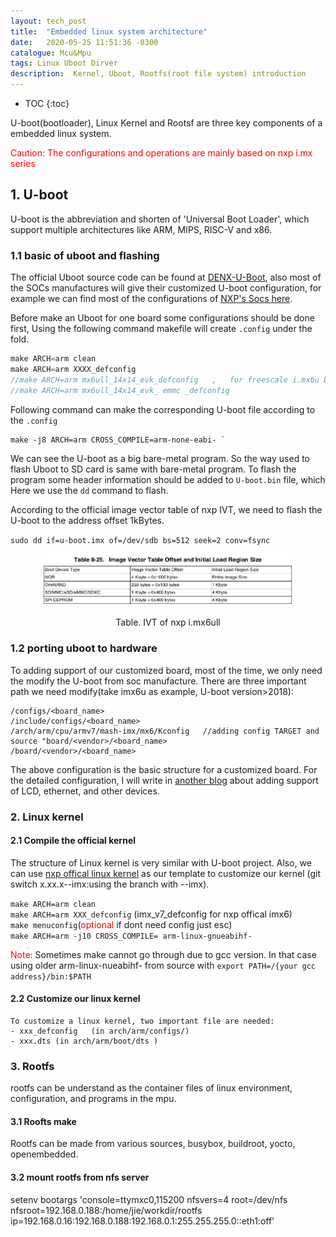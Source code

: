 ```yaml
---
layout: tech_post
title:  "Embedded linux system architecture"
date:   2020-05-25 11:51:36 -0300
catalogue: Mcu&Mpu
tags: Linux Uboot Dirver
description:  Kernel, Uboot, Rootfs(root file system) introduction 
---
```

* TOC
{:toc}

U-boot(bootloader), Linux Kernel and Rootsf are three key components of a embedded linux system.

<span style = "color:red;">Caution: The configurations and operations are mainly based on nxp i.mx series</span>

## 1. U-boot 
U-boot is the abbreviation and shorten of 'Universal Boot Loader', which support multiple architectures like ARM, MIPS, RISC-V and x86.

### 1.1 basic of uboot and flashing

The official Uboot source code can be found at [DENX-U-Boot](https://www.denx.de/wiki/U-Boot/SourceCode), also most of the SOCs manufactures will give their customized U-boot configuration, for example we can find most of the configurations of [NXP's Socs here](http://47.105.163.166/cyndent/uboot-imx).  

Before make an Uboot for one board some configurations should be done first, 
Using the following command makefile will create `.config` under the fold.

```c
make ARCH=arm clean
make ARCH=arm XXXX_defconfig
//make ARCH=arm mx6ull_14x14_evk_defconfig   ,   for freescale i.mx6u board SD card start
//make ARCH=arm mx6ull_14x14_evk_ emmc _defconfig   
```
Following command can make the corresponding U-boot file according to the `.config`
 
 ```
 make -j8 ARCH=arm CROSS_COMPILE=arm-none-eabi- `
```
We can see the U-boot as a big bare-metal program. So the way used to flash Uboot to SD card is same with bare-metal program. To flash the program some header information should be added to `U-boot.bin` file, which 
Here we use the `dd` command to flash.

According to the official image vector table of nxp IVT, we need to flash the U-boot to the address offset 1kBytes. 

`sudo dd if=u-boot.imx of=/dev/sdb bs=512 seek=2 conv=fsync`  

<div align=center><img width = '80%' height ='80%' src ="/blog_photos/MPU/IVT_table.png"/><p>Table. IVT of nxp i.mx6ull</p></div>


### 1.2 porting uboot to hardware

To adding support of our customized board, most of the time, we only need the modify the U-boot from soc manufacture. There are three important path we need modify(take imx6u as example, U-boot version>2018):

```
/configs/<board_name>
/include/configs/<board_name>
/arch/arm/cpu/armv7/mash-imx/mx6/Kconfig   //adding config TARGET and source "board/<vendor>/<board_name>
/board/<vendor>/<board_name>

```
The above configuration is the basic structure for a customized board. For the detailed configuration, I will write in [another blog](../../../2020/06/12/Uboot.html) about adding support of LCD, ethernet, and other devices.


### 2. Linux kernel


#### 2.1 Compile the official kernel  
The structure of Linux kernel is very similar with U-boot project. Also, we can use [nxp offical linux kernel](https://github.com/Freescale/linux-fslc) as our template to customize our kernel (git switch x.xx.x--imx:using the branch with --imx).

`make ARCH=arm clean `<br/>
`make ARCH=arm XXX_defconfig` (imx_v7_defconfig for nxp offical imx6)<br/>
`make menuconfig`(<span style="color:red;">optional</span> if dont need config just esc)<br/>
`make ARCH=arm -j10 CROSS_COMPILE= arm-linux-gnueabihf-`<br/> 


<span style="color:red;">Note:</span> Sometimes make cannot go through due to gcc version. In that case using older arm-linux-nueabihf- from source with `export PATH=/{your gcc address}/bin:$PATH` <br/> 


#### 2.2 Customize our linux kernel 


    To customize a linux kernel, two important file are needed:
    - xxx_defconfig   (in arch/arm/configs/)
    - xxx.dts (in arch/arm/boot/dts ) 

#### 



### 3. Rootfs 

rootfs can be understand as the container files  of linux environment, configuration, and programs in the mpu.    

#### 3.1 Roofts make

Rootfs can be made from various sources, busybox, buildroot, yocto, openembedded. 


#### 3.2 mount rootfs from nfs server
setenv bootargs 'console=ttymxc0,115200 nfsvers=4 root=/dev/nfs nfsroot=192.168.0.188:/home/jie/workdir/rootfs ip=192.168.0.16:192.168.0.188:192.168.0.1:255.255.255.0::eth1:off'

